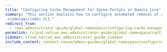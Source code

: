 ```yaml
---
title: "Configuring Cache Management for Spoke Portals in Qumulo Core"
summary: "This section explains how to configure automated removal of cached data from spoke portals and how to remove cached directories and files from spoke portals by using the
 <code>qq</code> CLI."
redirect_from:
  - /aws-administrator-guide/global-namespace/configuring-cache-management-for-spoke-portals.html
permalink: /cloud-native-aws-administrator-guide/global-namespace/configuring-cache-management-for-spoke-portals.html
sidebar: cloud_native_aws_administrator_guide_sidebar
include_content: content-reuse/admin-guides/global-namespace/configuring-cache-management-for-spoke-portals.md
---
```

